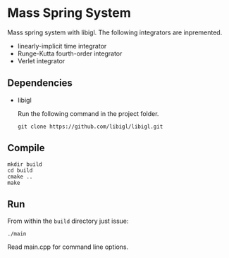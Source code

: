 # Mass Spring System

Mass spring system with libigl.
The following integrators are inpremented.
- linearly-implicit time integrator
- Runge-Kutta fourth-order integrator
- Verlet integrator


## Dependencies
- libigl
    
    Run the following command in the project folder.
    ```
    git clone https://github.com/libigl/libigl.git
    ```

## Compile
    
    mkdir build
    cd build
    cmake ..
    make

## Run

From within the `build` directory just issue:

    ./main

Read main.cpp for command line options.